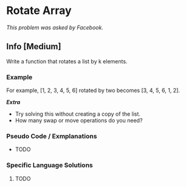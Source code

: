 # Rotate Array

_This problem was asked by Facebook._

## Info [Medium]

Write a function that rotates a list by k elements.

### Example

For example, [1, 2, 3, 4, 5, 6] rotated by two becomes [3, 4, 5, 6, 1, 2].

**_Extra_**

- Try solving this without creating a copy of the list.
- How many swap or move operations do you need?

### Pseudo Code / Exmplanations

- TODO

### Specific Language Solutions

1. TODO
